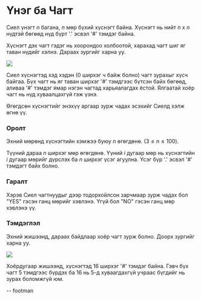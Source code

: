 Үнэг ба Чагт
============

Сиел үнэгт $n$ багана, $n$ мөр бүхий хүснэгт байна. Хүснэгт нь нийт $n$ x $n$ нүдтэй бөгөөд нүд бүрт '.' эсвэл '#' тэмдэг байна.

Хүснэгт дэх чагт гэдэг нь хоорондоо холбоотой, харахад чагт шиг яг таван нүдийг хэлнэ. Дараах зургийг харна уу.

![](http://espresso.codeforces.com/847cb0bb04204418c35604e1d8aa5a80be062087.png)

Сиел хүснэгтэд хэд хэдэн ($0$ ширхэг ч байж болно) чагт зурахыг хүсч байгаа. Бүх чагт нь яг таван ширхэг '#' тэмдгээс бүтсэн байх бөгөөд, аливаа '#' тэмдэг ямар нэгэн чагтад харьяалагдах ёстой. Ялгаатай хоёр чагт нь нүд хуваалцахгүй гэж үзнэ.

Өгөгдсөн хүснэгтийг энэхүү аргаар зурж чадах эсэхийг Сиелд хэлж өгнө үү.


### Оролт

Эхний мөрөнд хүснэгтийн хэмжээ буюу $n$ өгөгдөнө. $(3 \leq n \leq 100)$.

Түүний дараа $n$ ширхэг мөр өгөгдөнө. Үүний $i$ дугаар мөр нь хүснэгтийн $i$ дугаар мөрийг дүрслэх ба $n$ ширхэг үсэг агуулна. Үсэг бүр '.' эсвэл '#' тэмдэгт байх болно.

### Гаралт
Хэрэв Сиел чагтнуудыг дээр тодорхойлсон зарчмаар зурж чадах бол "YES" гэсэн ганц мөрийг хэвлэнэ. Үгүй бол "NO" гэсэн ганц мөр хэвлэнэ үү.

### Тэмдэглэл
Эхний жишээнд, дараах байдлаар хоёр чагт зурж болно. Доорх зургийг харна уу.

![](http://espresso.codeforces.com/0d13c60e1d2c524d94d834706cc194f821b565f2.png)

Хоёрдугаар жишээнд, хүснэгтэд $16$ ширхэг '#' тэмдэг байна. Гэвч бүх чагт $5$ тэмдгээс бүрдэх ба $16$ нь $5$-д хуваагдахгүй учраас бүгдийг нь зурах боломжгүй юм.

-- footman
